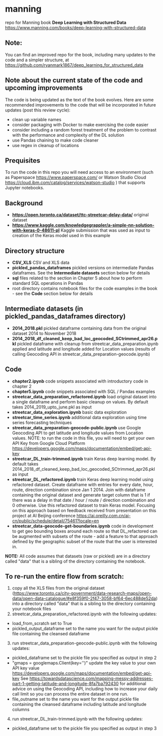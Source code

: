 # manning
repo for Manning book **Deep Learning with Structured Data** https://www.manning.com/books/deep-learning-with-structured-data

## Note: 
You can find an improved repo for the book, including many updates to the code and a simpler structure, at https://github.com/ryanmark1867/deep_learning_for_structured_data

## Note about  the current state of the code and upcoming improvements
The code is being updated as the text of the book evolves. Here are some recommended improvements to the code that will be incorporated in future updates (post this review cycle):
- clean up variable names
- consider packaging with Docker to make exercising the code easier
- consider including a random forest treatment of the problem to contrast with the performance and complexity of the DL solution
- use Pandas chaining to make code cleaner
- use regex in cleanup of locations

## Prequisites
To run the code in this repo you will need access to an environment (such as Paperspace https://www.paperspace.com/ or Watson Studio Cloud https://cloud.ibm.com/catalog/services/watson-studio ) that supports Jupyter notebooks.

## Background

- **https://open.toronto.ca/dataset/ttc-streetcar-delay-data/** original dataset
- **https://www.kaggle.com/knowledgegrappler/a-simple-nn-solution-with-keras-0-48611-pl** Kaggle submission that was used as input to creation of the Keras model used in this example

## Directory structure
- **CSV_XLS** CSV and XLS data
- **pickled_pandas_dataframes** pickled versions on intermediate Pandas dataframes. See the **Intermediate datasets** section below for details
- **sql** files related to the section in Chapter 5 about how to perform standard SQL operations in Pandas
- root directory contains notebook files for the code examples in the book - see the **Code** section below for details

## Intermediate datasets (in pickled_pandas_dataframes directory)
- **2014_2018.pkl** pickled dataframe containing data from the original dataset 2014 to November 2018
- **2014_2018_df_cleaned_keep_bad_loc_geocoded_SCtrimmed_apr26.pkl** pickled dataframe with cleanup from streetcar_data_preparation.ipynb applied and latitude and longitude added for Location values (results of calling Geocoding API in streetcar_data_preparation-geocode.ipynb)

## Code
- **chapter2.ipynb** code snippets associated with introductory code in chapter 2
- **chapter5.ipynb** code snippets associated with SQL / Pandas examples
- **streetcar_data_preparation_refactored.ipynb** load original dataset into a single dataframe and perform basic cleanup on values. By default takes 2014_2019_upto_june.pkl as input
- **streetcar_data_exploration.ipynb** basic data exploration
- **streetcar_time_series.ipynb** additional data exploration using time series forecasting techniques
- **streetcar_data_preparation-geocode-public.ipynb** use Google Geocoding API to get latitude and longitude values from Location values. NOTE: to run the code in this file, you will need to get your own API Key from Google Cloud Platform https://developers.google.com/maps/documentation/embed/get-api-key
- **streetcar_DL_train-trimmed.ipynb** train Keras deep learning model. By default takes 2014_2018_df_cleaned_keep_bad_loc_geocoded_SCtrimmed_apr26.pkl as input
- **streetcar_DL_refactored.ipynb** train Keras deep learning model using refactored dataset. Create dataframe with entries for every date, hour, route, direction combination since Jan 1 2014. Join with dataframe containing the original dataset and generate target column that is 1 if there was a delay in that date / hour / route / direction combination and 0 otherwise. Use this refactored dataset to train Keras model. Focusing on this approach based on feedback received from presentation on this project at AI Beijing conference https://ai.oreilly.com.cn/ai-cn/public/schedule/detail/75461?locale=en
- **streetcar_data-geocode-get-boundaries.ipynb** code in development to get geo bounding boxes around each route so that DL_refactored can be augmented with subsets of the route - add a feature to that approach defined by the geographic subset of the route that the user is interested in.

**NOTE:** All code assumes that datasets (raw or pickled) are in a directory called "data" that is a sibling of the directory containing the notebook.  

## To re-run the entire flow from scratch:
1. copy all the XLS files from the original dataset (https://www.toronto.ca/city-government/data-research-maps/open-data/open-data-catalogue/#e8f359f0-2f47-3058-bf64-6ec488de52da) into a directory called "data" that is a sibling to the directory containing your notebook files
2. streetcar_data_preparation_refactored.ipynb with the following updates: 
- load_from_scratch set to  True
- pickled_output_dataframe set to the name you want for the output pickle file containing the cleansed dataframe
3. run streetcar_data_preparation-geocode-public.ipynb with the following updates:
- pickled_dataframe set to the pickle file you specified as output in step 2
- "gmaps = googlemaps.Client(key='')" update the key value to your own API key value https://developers.google.com/maps/documentation/embed/get-api-key See https://towardsdatascience.com/mapping-messy-addresses-part-1-getting-latitude-and-longitude-8fa7ba792430 for additional advice on using the Geocoding API, including how to increase your daily call limit so you can process the entire dataset in one run.
- file_outname set to the name you want for the output pickle file containing the cleansed dataframe including latitude and longitude columns
4. run streetcar_DL_train-trimmed.ipynb with the following updates:
- pickled_dataframe set to the pickle file you specified as output in step 3
